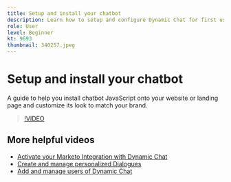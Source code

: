 ```yaml
---
title: Setup and install your chatbot
description: Learn how to setup and configure Dynamic Chat for first use.
role: User
level: Beginner
kt: 9693
thumbnail: 340257.jpeg
---
```


# Setup and install your chatbot

A guide to help you install chatbot JavaScript onto your website or landing page and customize its look to match your brand.

>[!VIDEO](https://video.tv.adobe.com/v/340257/?quality=12&learn=on)

## More helpful videos

* [Activate your Marketo Integration with Dynamic Chat](marketo-integration.md)
* [Create and manage personalized Dialogues](dialogue-management.md)
* [Add and manage users of Dynamic Chat](user-management.md)
